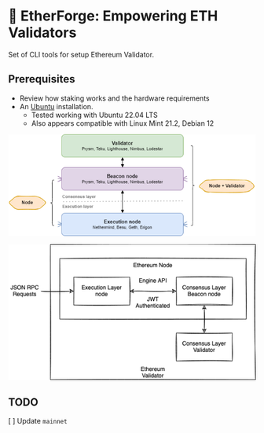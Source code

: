 # 🔱 EtherForge: Empowering ETH Validators

Set of CLI tools for setup Ethereum Validator.

## Prerequisites

* Review how staking works and the hardware requirements
* An [Ubuntu](https://docs.ethstaker.cc/ethstaker-knowledge-base/tutorials/installing-linux) installation.
  * Tested working with Ubuntu 22.04 LTS
  * Also appears compatible with Linux Mint 21.2, Debian 12

![alt text](./images/validator-arc.png)

![alt text](./images/cl-el-validator.png)

## TODO

  [ ] Update `mainnet`
